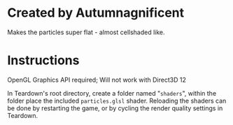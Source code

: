 # Created by Autumnagnificent
Makes the particles super flat - almost cellshaded like.
# Instructions
OpenGL Graphics API required; Will not work with Direct3D 12

In Teardown's root directory, create a folder named "`shaders`", within the folder place the included `particles.glsl` shader. Reloading the shaders can be done by restarting the game, or by cycling the render quality settings in Teardown.
